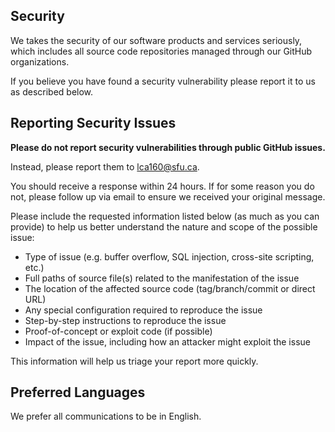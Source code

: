 <!-- BEGIN MICROSOFT SECURITY.MD V0.0.5 BLOCK -->

## Security

We takes the security of our software products and services seriously, which includes all source code repositories managed through our GitHub organizations.

If you believe you have found a security vulnerability please report it to us as described below.

## Reporting Security Issues

**Please do not report security vulnerabilities through public GitHub issues.**

Instead, please report them to lca160@sfu.ca.

You should receive a response within 24 hours. If for some reason you do not, please follow up via email to ensure we received your original message.

Please include the requested information listed below (as much as you can provide) to help us better understand the nature and scope of the possible issue:

* Type of issue (e.g. buffer overflow, SQL injection, cross-site scripting, etc.)
* Full paths of source file(s) related to the manifestation of the issue
* The location of the affected source code (tag/branch/commit or direct URL)
* Any special configuration required to reproduce the issue
* Step-by-step instructions to reproduce the issue
* Proof-of-concept or exploit code (if possible)
* Impact of the issue, including how an attacker might exploit the issue

This information will help us triage your report more quickly.

## Preferred Languages

We prefer all communications to be in English.